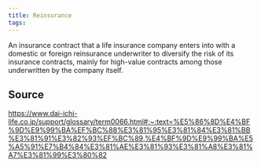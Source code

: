 ```yaml
---
title: Reinsurance
tags: 
---
```


An insurance contract that a life insurance company enters into with a domestic or foreign reinsurance underwriter to diversify the risk of its insurance contracts, mainly for high-value contracts among those underwritten by the company itself.

## Source
https://www.dai-ichi-life.co.jp/support/glossary/term0066.html#:~:text=%E5%86%8D%E4%BF%9D%E9%99%BA%EF%BC%88%E3%81%95%E3%81%84%E3%81%BB%E3%81%91%E3%82%93%EF%BC%89,%E4%BF%9D%E9%99%BA%E5%A5%91%E7%B4%84%E3%81%AE%E3%81%93%E3%81%A8%E3%81%A7%E3%81%99%E3%80%82